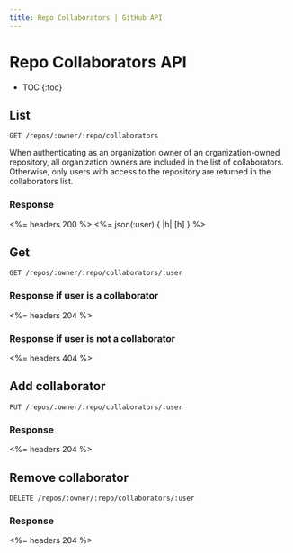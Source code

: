 ```yaml
---
title: Repo Collaborators | GitHub API
---
```


# Repo Collaborators API

* TOC
{:toc}

## List

    GET /repos/:owner/:repo/collaborators

When authenticating as an organization owner of an organization-owned
repository, all organization owners are included in the list of collaborators.
Otherwise, only users with access to the repository are returned in the
collaborators list.

### Response

<%= headers 200 %>
<%= json(:user) { |h| [h] } %>

## Get

    GET /repos/:owner/:repo/collaborators/:user

### Response if user is a collaborator

<%= headers 204 %>

### Response if user is not a collaborator

<%= headers 404 %>

## Add collaborator

    PUT /repos/:owner/:repo/collaborators/:user

### Response

<%= headers 204 %>

## Remove collaborator

    DELETE /repos/:owner/:repo/collaborators/:user

### Response

<%= headers 204 %>
